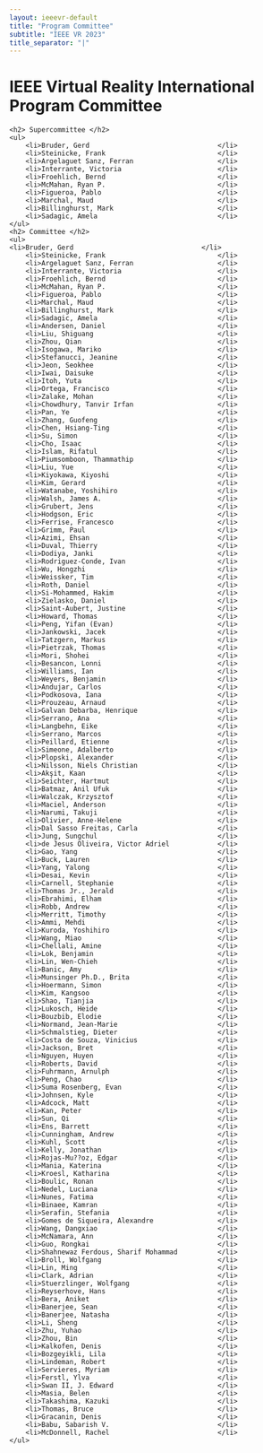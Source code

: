 ```yaml
---
layout: ieeevr-default
title: "Program Committee"
subtitle: "IEEE VR 2023"
title_separator: "|"
---
```


<div>
    <h1> IEEE Virtual Reality International Program Committee </h1>

    <h2> Supercommittee </h2>
    <ul>
        <li>Bruder, Gerd								</li>
        <li>Steinicke, Frank                            </li>
        <li>Argelaguet Sanz, Ferran                     </li>
        <li>Interrante, Victoria                        </li>
        <li>Froehlich, Bernd                            </li>
        <li>McMahan, Ryan P.                            </li>
        <li>Figueroa, Pablo                             </li>
        <li>Marchal, Maud                               </li>
        <li>Billinghurst, Mark                          </li>
        <li>Sadagic, Amela                              </li>
    </ul>
    <h2> Committee </h2>
    <ul>
    <li>Bruder, Gerd								</li>
        <li>Steinicke, Frank                            </li>
        <li>Argelaguet Sanz, Ferran                     </li>
        <li>Interrante, Victoria                        </li>
        <li>Froehlich, Bernd                            </li>
        <li>McMahan, Ryan P.                            </li>
        <li>Figueroa, Pablo                             </li>
        <li>Marchal, Maud                               </li>
        <li>Billinghurst, Mark                          </li>
        <li>Sadagic, Amela                              </li>
        <li>Andersen, Daniel                            </li>
        <li>Liu, Shiguang                               </li>
        <li>Zhou, Qian                                  </li>
        <li>Isogawa, Mariko                             </li>
        <li>Stefanucci, Jeanine                         </li>
        <li>Jeon, Seokhee                               </li>
        <li>Iwai, Daisuke                               </li>
        <li>Itoh, Yuta                                  </li>
        <li>Ortega, Francisco                           </li>
        <li>Zalake, Mohan                               </li>
        <li>Chowdhury, Tanvir Irfan                     </li>
        <li>Pan, Ye                                     </li>
        <li>Zhang, Guofeng                              </li>
        <li>Chen, Hsiang-Ting                           </li>
        <li>Su, Simon                                   </li>
        <li>Cho, Isaac                                  </li>
        <li>Islam, Rifatul                              </li>
        <li>Piumsomboon, Thammathip                     </li>
        <li>Liu, Yue                                    </li>
        <li>Kiyokawa, Kiyoshi                           </li>
        <li>Kim, Gerard                                 </li>
        <li>Watanabe, Yoshihiro                         </li>
        <li>Walsh, James A.                             </li>
        <li>Grubert, Jens                               </li>
        <li>Hodgson, Eric                               </li>
        <li>Ferrise, Francesco                          </li>
        <li>Grimm, Paul                                 </li>
        <li>Azimi, Ehsan                                </li>
        <li>Duval, Thierry                              </li>
        <li>Dodiya, Janki                               </li>
        <li>Rodriguez-Conde, Ivan                       </li>
        <li>Wu, Hongzhi                                 </li>
        <li>Weissker, Tim                               </li>
        <li>Roth, Daniel                                </li>
        <li>Si-Mohammed, Hakim                          </li>
        <li>Zielasko, Daniel                            </li>
        <li>Saint-Aubert, Justine                       </li>
        <li>Howard, Thomas                              </li>
        <li>Peng, Yifan (Evan)                          </li>
        <li>Jankowski, Jacek                            </li>
        <li>Tatzgern, Markus                            </li>
        <li>Pietrzak, Thomas                            </li>
        <li>Mori, Shohei                                </li>
        <li>Besancon, Lonni                             </li>
        <li>Williams, Ian                               </li>
        <li>Weyers, Benjamin                            </li>
        <li>Andujar, Carlos                             </li>
        <li>Podkosova, Iana                             </li>
        <li>Prouzeau, Arnaud                            </li>
        <li>Galvan Debarba, Henrique                    </li>
        <li>Serrano, Ana                                </li>
        <li>Langbehn, Eike                              </li>
        <li>Serrano, Marcos                             </li>
        <li>Peillard, Etienne                           </li>
        <li>Simeone, Adalberto                          </li>
        <li>Plopski, Alexander                          </li>
        <li>Nilsson, Niels Christian                    </li>
        <li>Akşit, Kaan                                 </li>
        <li>Seichter, Hartmut                           </li>
        <li>Batmaz, Anil Ufuk                           </li>
        <li>Walczak, Krzysztof                          </li>
        <li>Maciel, Anderson                            </li>
        <li>Narumi, Takuji                              </li>
        <li>Olivier, Anne-Helene                        </li>
        <li>Dal Sasso Freitas, Carla                    </li>
        <li>Jung, Sungchul                              </li>
        <li>de Jesus Oliveira, Victor Adriel            </li>
        <li>Gao, Yang                                   </li>
        <li>Buck, Lauren                                </li>
        <li>Yang, Yalong                                </li>
        <li>Desai, Kevin                                </li>
        <li>Carnell, Stephanie                          </li>
        <li>Thomas Jr., Jerald                          </li>
        <li>Ebrahimi, Elham                             </li>
        <li>Robb, Andrew                                </li>
        <li>Merritt, Timothy                            </li>
        <li>Ammi, Mehdi                                 </li>
        <li>Kuroda, Yoshihiro                           </li>
        <li>Wang, Miao                                  </li>
        <li>Chellali, Amine                             </li>
        <li>Lok, Benjamin                               </li>
        <li>Lin, Wen-Chieh                              </li>
        <li>Banic, Amy                                  </li>
        <li>Munsinger Ph.D., Brita                      </li>
        <li>Hoermann, Simon                             </li>
        <li>Kim, Kangsoo                                </li>
        <li>Shao, Tianjia                               </li>
        <li>Lukosch, Heide                              </li>
        <li>Bouzbib, Elodie                             </li>
        <li>Normand, Jean-Marie                         </li>
        <li>Schmalstieg, Dieter                         </li>
        <li>Costa de Souza, Vinicius                    </li>
        <li>Jackson, Bret                               </li>
        <li>Nguyen, Huyen                               </li>
        <li>Roberts, David                              </li>
        <li>Fuhrmann, Arnulph                           </li>
        <li>Peng, Chao                                  </li>
        <li>Suma Rosenberg, Evan                        </li>
        <li>Johnsen, Kyle                               </li>
        <li>Adcock, Matt                                </li>
        <li>Kan, Peter                                  </li>
        <li>Sun, Qi                                     </li>
        <li>Ens, Barrett                                </li>
        <li>Cunningham, Andrew                          </li>
        <li>Kuhl, Scott                                 </li>
        <li>Kelly, Jonathan                             </li>
        <li>Rojas-Mu??oz, Edgar                         </li>
        <li>Mania, Katerina                             </li>
        <li>Kroesl, Katharina                           </li>
        <li>Boulic, Ronan                               </li>
        <li>Nedel, Luciana                              </li>
        <li>Nunes, Fatima                               </li>
        <li>Binaee, Kamran                              </li>
        <li>Serafin, Stefania                           </li>
        <li>Gomes de Siqueira, Alexandre                </li>
        <li>Wang, Dangxiao                              </li>
        <li>McNamara, Ann                               </li>
        <li>Guo, Rongkai                                </li>
        <li>Shahnewaz Ferdous, Sharif Mohammad          </li>
        <li>Broll, Wolfgang                             </li>
        <li>Lin, Ming                                   </li>
        <li>Clark, Adrian                               </li>
        <li>Stuerzlinger, Wolfgang                      </li>
        <li>Reyserhove, Hans                            </li>
        <li>Bera, Aniket                                </li>
        <li>Banerjee, Sean                              </li>
        <li>Banerjee, Natasha                           </li>
        <li>Li, Sheng                                   </li>
        <li>Zhu, Yuhao                                  </li>
        <li>Zhou, Bin                                   </li>
        <li>Kalkofen, Denis                             </li>
        <li>Bozgeyikli, Lila                            </li>
        <li>Lindeman, Robert                            </li>
        <li>Servieres, Myriam                           </li>
        <li>Ferstl, Ylva                                </li>
        <li>Swan II, J. Edward                          </li>
        <li>Masia, Belen                                </li>
        <li>Takashima, Kazuki                           </li>
        <li>Thomas, Bruce                               </li>
        <li>Gracanin, Denis                             </li>
        <li>Babu, Sabarish V.                           </li>
        <li>McDonnell, Rachel                           </li>
    </ul>
</div>
